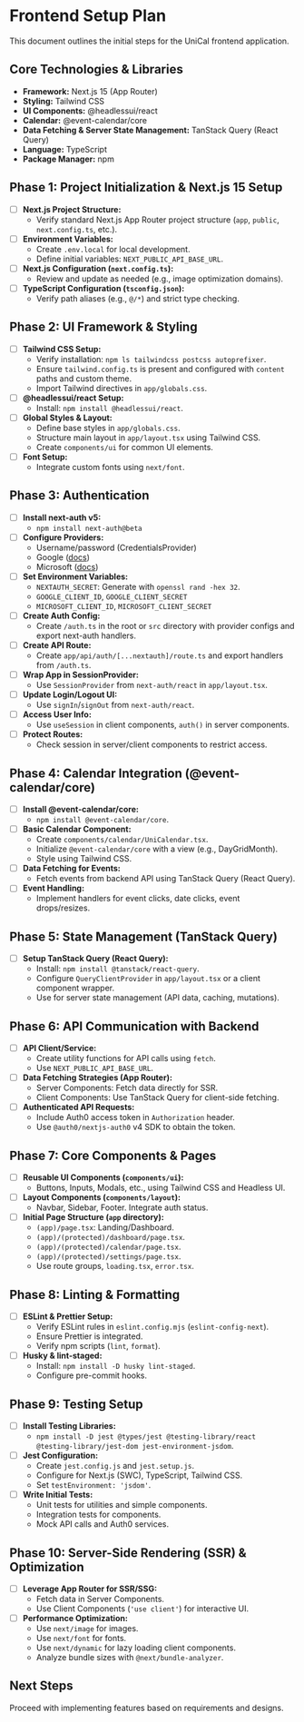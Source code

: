 # Frontend Setup Plan

This document outlines the initial steps for the UniCal frontend application.

## Core Technologies & Libraries

*   **Framework:** Next.js 15 (App Router)
*   **Styling:** Tailwind CSS
*   **UI Components:** @headlessui/react
*   **Calendar:** @event-calendar/core
*   **Data Fetching & Server State Management:** TanStack Query (React Query)
*   **Language:** TypeScript
*   **Package Manager:** npm

## Phase 1: Project Initialization & Next.js 15 Setup

*   [ ] **Next.js Project Structure:**
    *   Verify standard Next.js App Router project structure (`app`, `public`, `next.config.ts`, etc.).
*   [ ] **Environment Variables:**
    *   Create `.env.local` for local development.
    *   Define initial variables: `NEXT_PUBLIC_API_BASE_URL`.
*   [ ] **Next.js Configuration (`next.config.ts`):**
    *   Review and update as needed (e.g., image optimization domains).
*   [ ] **TypeScript Configuration (`tsconfig.json`):**
    *   Verify path aliases (e.g., `@/*`) and strict type checking.

## Phase 2: UI Framework & Styling

*   [ ] **Tailwind CSS Setup:**
    *   Verify installation: `npm ls tailwindcss postcss autoprefixer`.
    *   Ensure `tailwind.config.ts` is present and configured with `content` paths and custom theme.
    *   Import Tailwind directives in `app/globals.css`.
*   [ ] **@headlessui/react Setup:**
    *   Install: `npm install @headlessui/react`.
*   [ ] **Global Styles & Layout:**
    *   Define base styles in `app/globals.css`.
    *   Structure main layout in `app/layout.tsx` using Tailwind CSS.
    *   Create `components/ui` for common UI elements.
*   [ ] **Font Setup:**
    *   Integrate custom fonts using `next/font`.

## Phase 3: Authentication

*   [ ] **Install next-auth v5:**
    *   `npm install next-auth@beta`
*   [ ] **Configure Providers:**
    *   Username/password (CredentialsProvider)
    *   Google ([docs](https://authjs.dev/getting-started/providers/google))
    *   Microsoft ([docs](https://authjs.dev/getting-started/providers/microsoft))
*   [ ] **Set Environment Variables:**
    *   `NEXTAUTH_SECRET`: Generate with `openssl rand -hex 32`.
    *   `GOOGLE_CLIENT_ID`, `GOOGLE_CLIENT_SECRET`
    *   `MICROSOFT_CLIENT_ID`, `MICROSOFT_CLIENT_SECRET`
*   [ ] **Create Auth Config:**
    *   Create `/auth.ts` in the root or `src` directory with provider configs and export next-auth handlers.
*   [ ] **Create API Route:**
    *   Create `app/api/auth/[...nextauth]/route.ts` and export handlers from `/auth.ts`.
*   [ ] **Wrap App in SessionProvider:**
    *   Use `SessionProvider` from `next-auth/react` in `app/layout.tsx`.
*   [ ] **Update Login/Logout UI:**
    *   Use `signIn`/`signOut` from `next-auth/react`.
*   [ ] **Access User Info:**
    *   Use `useSession` in client components, `auth()` in server components.
*   [ ] **Protect Routes:**
    *   Check session in server/client components to restrict access.

## Phase 4: Calendar Integration (@event-calendar/core)

*   [ ] **Install @event-calendar/core:**
    *   `npm install @event-calendar/core`.
*   [ ] **Basic Calendar Component:**
    *   Create `components/calendar/UniCalendar.tsx`.
    *   Initialize `@event-calendar/core` with a view (e.g., DayGridMonth).
    *   Style using Tailwind CSS.
*   [ ] **Data Fetching for Events:**
    *   Fetch events from backend API using TanStack Query (React Query).
*   [ ] **Event Handling:**
    *   Implement handlers for event clicks, date clicks, event drops/resizes.

## Phase 5: State Management (TanStack Query)

*   [ ] **Setup TanStack Query (React Query):**
    *   Install: `npm install @tanstack/react-query`.
    *   Configure `QueryClientProvider` in `app/layout.tsx` or a client component wrapper.
    *   Use for server state management (API data, caching, mutations).

## Phase 6: API Communication with Backend

*   [ ] **API Client/Service:**
    *   Create utility functions for API calls using `fetch`.
    *   Use `NEXT_PUBLIC_API_BASE_URL`.
*   [ ] **Data Fetching Strategies (App Router):**
    *   Server Components: Fetch data directly for SSR.
    *   Client Components: Use TanStack Query for client-side fetching.
*   [ ] **Authenticated API Requests:**
    *   Include Auth0 access token in `Authorization` header.
    *   Use `@auth0/nextjs-auth0` v4 SDK to obtain the token.

## Phase 7: Core Components & Pages

*   [ ] **Reusable UI Components (`components/ui`):**
    *   Buttons, Inputs, Modals, etc., using Tailwind CSS and Headless UI.
*   [ ] **Layout Components (`components/layout`):**
    *   Navbar, Sidebar, Footer. Integrate auth status.
*   [ ] **Initial Page Structure (`app` directory):**
    *   `(app)/page.tsx`: Landing/Dashboard.
    *   `(app)/(protected)/dashboard/page.tsx`.
    *   `(app)/(protected)/calendar/page.tsx`.
    *   `(app)/(protected)/settings/page.tsx`.
    *   Use route groups, `loading.tsx`, `error.tsx`.

## Phase 8: Linting & Formatting

*   [ ] **ESLint & Prettier Setup:**
    *   Verify ESLint rules in `eslint.config.mjs` (`eslint-config-next`).
    *   Ensure Prettier is integrated.
    *   Verify npm scripts (`lint`, `format`).
*   [ ] **Husky & lint-staged:**
    *   Install: `npm install -D husky lint-staged`.
    *   Configure pre-commit hooks.

## Phase 9: Testing Setup

*   [ ] **Install Testing Libraries:**
    *   `npm install -D jest @types/jest @testing-library/react @testing-library/jest-dom jest-environment-jsdom`.
*   [ ] **Jest Configuration:**
    *   Create `jest.config.js` and `jest.setup.js`.
    *   Configure for Next.js (SWC), TypeScript, Tailwind CSS.
    *   Set `testEnvironment: 'jsdom'`.
*   [ ] **Write Initial Tests:**
    *   Unit tests for utilities and simple components.
    *   Integration tests for components.
    *   Mock API calls and Auth0 services.

## Phase 10: Server-Side Rendering (SSR) & Optimization

*   [ ] **Leverage App Router for SSR/SSG:**
    *   Fetch data in Server Components.
    *   Use Client Components (`'use client'`) for interactive UI.
*   [ ] **Performance Optimization:**
    *   Use `next/image` for images.
    *   Use `next/font` for fonts.
    *   Use `next/dynamic` for lazy loading client components.
    *   Analyze bundle sizes with `@next/bundle-analyzer`.

## Next Steps

Proceed with implementing features based on requirements and designs.
